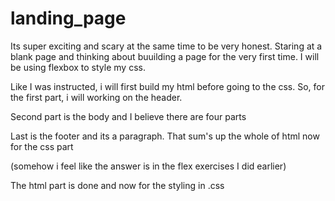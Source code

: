 # landing_page

Its super exciting and scary at the same time to be very honest. Staring at a blank page and thinking about buuilding a page for the very first time. I will be using flexbox to style my css. 

Like I was instructed, i will first build my html before going to the css. So, for the first part, i will working on the header.
 
 <!-- task 1 Header
  - the header has one header logo on the left with and three links on the right
   so i'll be needing a .png file for my logo -->

Second part is the body and I believe there are four parts

<!--Task 2.1 Body
- first part consist of 
    two paragraph <p>*2 
    one button
    image

Task 2.2 
- second part consist of 
   one sub heading/paragraph
   four images with text underneath team

Task 2.3
- third part(not sure its the same line ...need to google how to add quotes in html)
   one long paragraph/quotes
   another paragraph 
Task 2.4
- fourth consit of 
   two paragraph
   one button  
   all under a padding / border / margin  
-->

Last is the footer and its a paragraph. That sum's up the whole of html now for the css part

(somehow i feel like the answer is in the flex exercises I did earlier)

The html part is done and now for the styling in .css 